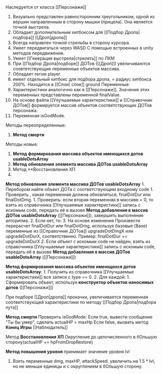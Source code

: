 Наследуется от класса [[Персонажи]]

1. Визуально представлен равносторонним треугольником, одной из вершин направленным в сторону мышки (прицела). Она является точкой выстрела. 
2. Обладает дополнительным хитбоксом для [[Подбор Дропа|подбора]] [[Дроп|дропа]]
3. Всегда направлен точкой стрельбы в сторону курсора.
4. Умеет передвигаться через WASD  С помощью встроенных в unity методов передвижения.
5. Умеет [[Генерация выстрела|стрелять]] по ЛКМ
6. При [[Подбор Дропа|подборе]] ДОТов ([[Дроп]]) увеличиваются соовтетствующие переменные объектов массива.
7. Обладает тегом player.
8. имеет отдельный хитбокс для подбора дропа, = радиус хитбокса 200%. Находится в [[Слои| слое]] ground
Переменные:
1. Характеристики аналогично как в [[Персонажи]]. Значения этих переменных представлены переменной finalValue.
2. На основе файла [[Улучшаемые характеристики]] и [[Справочник ДОТов]] формируется массив объектов соответствующих ДОТов персонажа. 
3. Переменная isGodMode.

Методы переопределенные:
1. **Метод смерти**

Методы новые:
1. **Метод формирования массива объектов имеющихся дотов usableDotsArray**
2. **Метод обновления элемента массива ДОТов usableDotsArray**
3. Метод **Восстановления ХП
4. 



**Метод обновления элемента массива ДОТов usableDotsArray**
	1. Перебором найти объект ДОТа с соответствующим входному code 
		1. Проверить , какая переменная должна обновляться, finalDotDur или finalDotDmg.
			1. Проверить: если вторая переменная в массиве = 0, то взять из справочника [[Улучшаемые характеристики]] запись с искомым code, передать её в вызове **Метод добавления в массив ДОТов usableDotsArray** ([[Персонажи]]), завершить выполнение алгоритма.
			2. Если нет, то:
			3. На основе изменения Произвести перерасчет finalDotDur или finalDotDmg, используя базовые (Base) переменные из [[Справочник ДОТов]] upgradeDotDmgX или upgradeDotDurX, соответственно. Пример: finalDotDur += upgradeDotDurX
	2. Если объект с искомым code не найден, взять из справочника [[Улучшаемые характеристики]] запись с искомым code, передать её в вызове **Метод добавления в массив ДОТов usableDotsArray** ([[Персонажи]])

**Метод формирования массива объектов имеющихся дотов usableDotsArray**:
	1. Получить из справочника [[Улучшаемые характеристики]] все записи с type == 0.
	2. Для каждой:
		1. Сформировать объект, используя **конструктор объектов наносимых дотов** ([[Персонажи]])


При подборе [[Дроп|дропа]] прокачки, увеличивается переменная соответствующей характеристики по методу [[Подбор Дропа|подбора лута]]

**Метод смерти**
Проверить isGodMode:
	Если true, вывести сообщение "Ты бы умер", сделать actualHP = maxHp
	Если false, вызвать метод **Конец Игры** [[Наблюдатель]]




 Метод **Восстановления ХП**
	Округление до целочисленного в бОльшую сторону(actualHP += hpFromDropRestore)



**Метод повышения уровня**
принимает значение уровня lvl
1. Взять переменные dmg, maxHP, attackSpeed. увеличить на 1.5 * lvl, но не меньше единицы и с округлением в бОльшую сторону. 